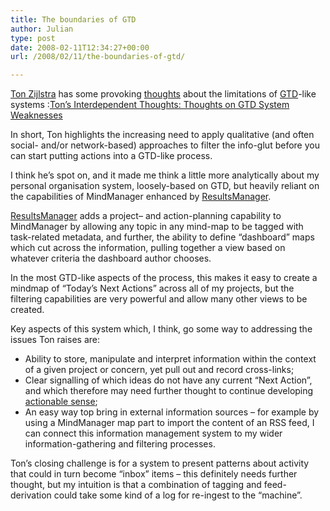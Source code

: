 ```yaml
---
title: The boundaries of GTD
author: Julian
type: post
date: 2008-02-11T12:34:27+00:00
url: /2008/02/11/the-boundaries-of-gtd/

---
```

[Ton Zijlstra][1] <font color="#0000ff"></font>has some provoking [thoughts][2] about the limitations of [GTD][3]-like systems :[Ton&#8217;s Interdependent Thoughts: Thoughts on GTD System Weaknesses][2]

In short, Ton highlights the increasing need to apply qualitative (and often social- and/or network-based) approaches to filter the info-glut before you can start putting actions into a GTD-like process.

I think he’s spot on, and it made me think a little more analytically about my personal organisation system, loosely-based on GTD, but heavily reliant on the capabilities of MindManager enhanced by [ResultsManager][4].

[ResultsManager][4] adds a project– and action-planning capability to MindManager by allowing any topic in any mind-map to be tagged with task-related metadata, and further, the ability to define “dashboard” maps which cut across the information, pulling together a view based on whatever criteria the dashboard author chooses.

In the most GTD-like aspects of the process, this makes it easy to create a mindmap of “Today’s Next Actions” across all of my projects, but the filtering capabilities are very powerful and allow many other views to be created.

Key aspects of this system which, I think, go some way to addressing the issues Ton raises are:

  * Ability to store, manipulate and interpret information within the context of a given project or concern, yet pull out and record cross-links;
  * Clear signalling of which ideas do not have any current “Next Action”, and which therefore may need further thought to continue developing [actionable sense][5];
  * An easy way top bring in external information sources – for example by using a MindManager map part to import the content of an RSS feed, I can connect this information management system to my wider information-gathering and filtering processes.

Ton’s closing challenge is for a system to present patterns about activity that could in turn become “inbox” items – this definitely needs further thought, but my intuition is that a combination of tagging and feed-derivation could take some kind of a log for re-ingest to the “machine”.

 [1]: https://www.zylstra.org/blog/
 [2]: https://www.zylstra.org/blog/archives/2008/01/thoughts_on_gtd.html
 [3]: https://en.wikipedia.org/wiki/Getting_Things_Done
 [4]: https://www.gyronix.com/resultmanager.php
 [5]: https://www.zylstra.org/blog/archives/001161.html